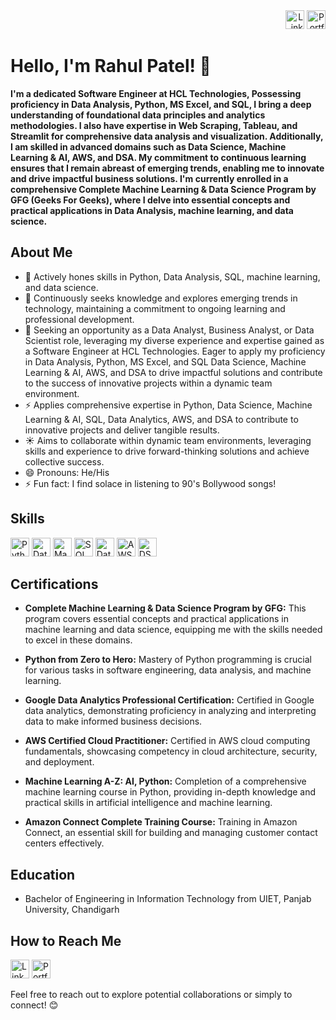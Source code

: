 <div align="right">
  <a href="https://www.linkedin.com/in/rahul-patel-933858175/" target="_blank"><img src="https://img.shields.io/badge/-LinkedIn-0077B5?style=flat-square&logo=linkedin&logoColor=white" alt="LinkedIn" height="30"/></a>
  <a href="https://rahul-patel321.github.io/RahulPatelAnalyst.github.io/" target="_blank"><img src="https://img.shields.io/badge/-Portfolio-9cf?style=flat-square&logo=github&logoColor=white" alt="Portfolio" height="30"/></a>
</div>

# Hello, I'm Rahul Patel! 👋

**I'm a dedicated Software Engineer at HCL Technologies, Possessing proficiency in Data Analysis, Python, MS Excel, and SQL, I bring a deep understanding of foundational data principles and analytics methodologies. I also have expertise in Web Scraping, Tableau, and Streamlit for comprehensive data analysis and visualization. Additionally, I am skilled in advanced domains such as Data Science, Machine Learning & AI, AWS, and DSA. My commitment to continuous learning ensures that I remain abreast of emerging trends, enabling me to innovate and drive impactful business solutions. I'm currently enrolled in a comprehensive Complete Machine Learning & Data Science Program by GFG (Geeks For Geeks), where I delve into essential concepts and practical applications in Data Analysis, machine learning, and data science.** 

## About Me

- 🔭 Actively hones skills in Python, Data Analysis, SQL, machine learning, and data science.
- 🌱 Continuously seeks knowledge and explores emerging trends in technology, maintaining a commitment to ongoing learning and professional development.
- 👯 Seeking an opportunity as a Data Analyst, Business Analyst, or Data Scientist role, leveraging my diverse experience and expertise gained as a Software Engineer at HCL Technologies. Eager to apply my proficiency in Data Analysis, Python, MS Excel, and SQL Data Science, Machine Learning & AI, AWS, and DSA to drive impactful solutions and contribute to the success of innovative projects within a dynamic team environment.
- ⚡ Applies comprehensive expertise in Python, Data Science, Machine Learning & AI, SQL, Data Analytics, AWS, and DSA to contribute to innovative projects and deliver tangible results.
- ☀️ Aims to collaborate within dynamic team environments, leveraging skills and experience to drive forward-thinking solutions and achieve collective success.
- 😄 Pronouns: He/His
- ⚡ Fun fact: I find solace in listening to 90's Bollywood songs!

## Skills


<!-- HTML Skill Badges -->
<a href="#" title="Python"><img src="https://img.shields.io/badge/-Python-3776AB?style=flat-square&logo=python&logoColor=white" alt="Python" height="30" class="skill-badge"/></a>
<a href="#" title="Data Science"><img src="https://img.shields.io/badge/-Data%20Science-4E96DB?style=flat-square&logo=data-science&logoColor=white" alt="Data Science" height="30" class="skill-badge"/></a>
<a href="#" title="Machine Learning"><img src="https://img.shields.io/badge/-Machine%20Learning-FF6F00?style=flat-square&logo=machine-learning&logoColor=white" alt="Machine Learning" height="30" class="skill-badge"/></a>
<a href="#" title="SQL"><img src="https://img.shields.io/badge/-SQL-4479A1?style=flat-square&logo=sql&logoColor=white" alt="SQL" height="30" class="skill-badge"/></a>
<a href="#" title="Data Analytics"><img src="https://img.shields.io/badge/-Data%20Analytics-4285F4?style=flat-square&logo=google-analytics&logoColor=white" alt="Data Analytics" height="30" class="skill-badge"/></a>
<a href="#" title="AWS"><img src="https://img.shields.io/badge/-AWS-232F3E?style=flat-square&logo=amazon-aws&logoColor=white" alt="AWS" height="30" class="skill-badge"/></a>
<a href="#" title="DSA"><img src="https://img.shields.io/badge/-DSA-007396?style=flat-square&logo=data-structures&logoColor=white" alt="DSA" height="30" class="skill-badge"/></a>

## Certifications

- **Complete Machine Learning & Data Science Program by GFG:** This program covers essential concepts and practical applications in machine learning and data science, equipping me with the skills needed to excel in these domains.

- **Python from Zero to Hero:** Mastery of Python programming is crucial for various tasks in software engineering, data analysis, and machine learning.

- **Google Data Analytics Professional Certification:** Certified in Google data analytics, demonstrating proficiency in analyzing and interpreting data to make informed business decisions.

- **AWS Certified Cloud Practitioner:** Certified in AWS cloud computing fundamentals, showcasing competency in cloud architecture, security, and deployment.

- **Machine Learning A-Z: AI, Python:** Completion of a comprehensive machine learning course in Python, providing in-depth knowledge and practical skills in artificial intelligence and machine learning.

- **Amazon Connect Complete Training Course:** Training in Amazon Connect, an essential skill for building and managing customer contact centers effectively.

## Education

- Bachelor of Engineering in Information Technology from UIET, Panjab University, Chandigarh

## How to Reach Me

[<img src="https://img.shields.io/badge/-LinkedIn-0077B5?style=flat-square&logo=linkedin&logoColor=white" alt="LinkedIn" height="30"/>](https://www.linkedin.com/in/rahul-patel-933858175/) [<img src="https://img.shields.io/badge/-Portfolio-9cf?style=flat-square&logo=github&logoColor=white" alt="Portfolio" height="30"/>](https://rahul-patel321.github.io/RahulPatelAnalyst.github.io/)

Feel free to reach out to explore potential collaborations or simply to connect! 😊
